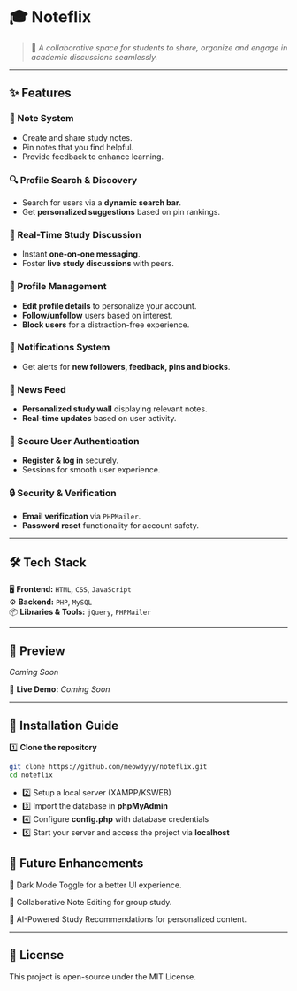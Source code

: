 # 🎓 Noteflix

> 🚀 *A collaborative space for students to share, organize and engage in academic discussions seamlessly.*

---

## ✨ Features

### 📌 Note System
- Create and share study notes.
- Pin notes that you find helpful.
- Provide feedback to enhance learning.

### 🔍 Profile Search & Discovery
- Search for users via a **dynamic search bar**.
- Get **personalized suggestions** based on pin rankings.

### 💬 Real-Time Study Discussion
- Instant **one-on-one messaging**.
- Foster **live study discussions** with peers.

### 👤 Profile Management
- **Edit profile details** to personalize your account.
- **Follow/unfollow** users based on interest.
- **Block users** for a distraction-free experience.

### 🔔 Notifications System
- Get alerts for **new followers, feedback, pins and blocks**.

### 📰 News Feed
- **Personalized study wall** displaying relevant notes.
- **Real-time updates** based on user activity.

### 🔑 Secure User Authentication
- **Register & log in** securely.
- Sessions for smooth user experience.

### 🔒 Security & Verification
- **Email verification** via `PHPMailer`.
- **Password reset** functionality for account safety.

---

## 🛠️ Tech Stack

🖥️ **Frontend:** `HTML`, `CSS`, `JavaScript`  
⚙️ **Backend:** `PHP`, `MySQL`  
📦 **Libraries & Tools:** `jQuery`, `PHPMailer`  

---

## 🎨 Preview

_Coming Soon_

🔗 **Live Demo:** _Coming Soon_

---

## 🚀 Installation Guide

1️⃣ **Clone the repository**  
```sh
git clone https://github.com/meowdyyy/noteflix.git
cd noteflix

```
- 2️⃣ Setup a local server (XAMPP/KSWEB)
- 3️⃣ Import the database in **phpMyAdmin**
- 4️⃣ Configure **config.php** with database credentials
- 5️⃣ Start your server and access the project via **localhost**


## 🌟 Future Enhancements

🎨 Dark Mode Toggle for a better UI experience.

🤝 Collaborative Note Editing for group study.

🎯 AI-Powered Study Recommendations for personalized content.



---

## 📜 License

This project is open-source under the MIT License.

